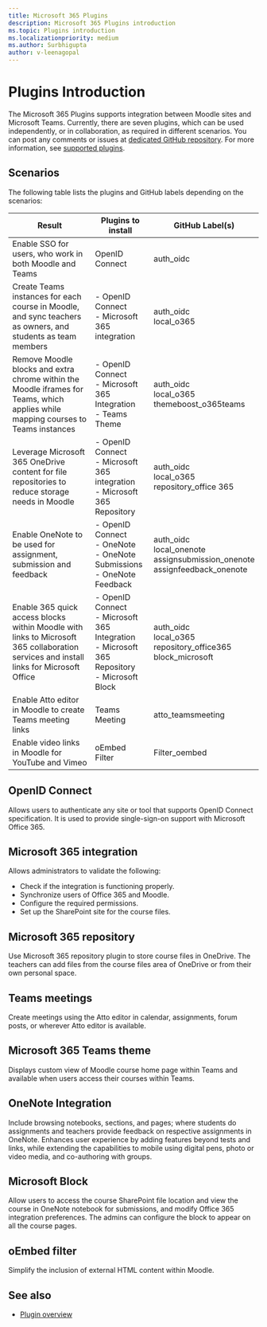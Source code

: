 ```yaml
---
title: Microsoft 365 Plugins 
description: Microsoft 365 Plugins introduction
ms.topic: Plugins introduction
ms.localizationpriority: medium
ms.author: Surbhigupta
author: v-leenagopal
---
```


# Plugins Introduction

The Microsoft 365 Plugins supports integration between Moodle sites and Microsoft Teams. Currently, there are seven plugins, which can be used independently, or in collaboration, as required in different scenarios. You can post any comments or issues at [dedicated GitHub repository](https://github.com/microsoft/o365-moodle/issues). For more information, see [supported plugins](https://moodle.org/plugins/?q=set:microsoft-365).

## Scenarios

The following table lists the plugins and GitHub labels depending on the scenarios:

|Result|Plugins to install|GitHub Label(s)|
|-----|-----|----|
| Enable SSO for users, who work in both Moodle and Teams | OpenID Connect | auth_oidc|
| Create Teams instances for each course in Moodle, and sync teachers as owners, and students as team members | - OpenID Connect </br> - Microsoft 365 integration | auth_oidc </br> local_o365|
| Remove Moodle blocks and extra chrome within the Moodle iframes for Teams, which applies while mapping courses to Teams instances | - OpenID Connect </br> - Microsoft 365 Integration </br> - Teams Theme| auth_oidc </br> local_o365 </br> themeboost_o365teams |
| Leverage Microsoft 365 OneDrive content for file repositories to reduce storage needs in Moodle | - OpenID Connect </br> - Microsoft 365 integration </br> - Microsoft 365 Repository | auth_oidc </br> local_o365 </br> repository_office 365|
| Enable OneNote to be used for assignment, submission and feedback| - OpenID Connect </br> - OneNote </br> - OneNote Submissions </br> - OneNote Feedback | auth_oidc </br> local_onenote </br> assignsubmission_onenote </br> assignfeedback_onenote| 
| Enable 365 quick access blocks within Moodle with links to Microsoft 365 collaboration services and install links for Microsoft Office | - OpenID Connect </br> - Microsoft 365 Integration </br> - Microsoft 365 Repository </br> - Microsoft Block | auth_oidc </br> local_o365 </br> repository_office365 </br> block_microsoft |
| Enable Atto editor in Moodle to create Teams meeting links | Teams Meeting | atto_teamsmeeting |
| Enable video links in Moodle for YouTube and Vimeo | oEmbed Filter | Filter_oembed |

## OpenID Connect

Allows users to authenticate any site or tool that supports OpenID Connect specification. It is used to provide single-sign-on support with Microsoft Office 365.

## Microsoft 365 integration

Allows administrators to validate the following:

* Check if the integration is functioning properly.
* Synchronize users of Office 365 and Moodle.
* Configure the required permissions.
* Set up the SharePoint site for the course files.

## Microsoft 365 repository

Use Microsoft 365 repository plugin to store course files in OneDrive. The teachers can add files from the course files area of OneDrive or from their own personal space.

## Teams meetings

Create meetings using the Atto editor in calendar, assignments, forum posts, or wherever Atto editor is available.

## Microsoft 365 Teams theme

Displays custom view of Moodle course home page within Teams and available when users access their courses within Teams.

## OneNote Integration

Include browsing notebooks, sections, and pages; where students do assignments and teachers provide feedback on respective assignments in OneNote. Enhances user experience by adding features beyond tests and links, while extending the capabilities to mobile using digital pens, photo or video media, and co-authoring with groups.
 
## Microsoft Block

Allow users to access the course SharePoint file location and view the course in OneNote notebook for submissions, and modify Office 365 integration preferences. The admins can configure the block to appear on all the course pages.

## oEmbed filter

Simplify the inclusion of external HTML content within Moodle.

## See also

* [Plugin overview](openid-connect.md)
